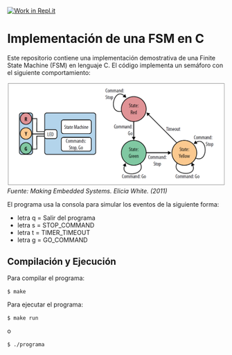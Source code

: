 [![Work in Repl.it](https://classroom.github.com/assets/work-in-replit-14baed9a392b3a25080506f3b7b6d57f295ec2978f6f33ec97e36a161684cbe9.svg)](https://classroom.github.com/online_ide?assignment_repo_id=2888572&assignment_repo_type=AssignmentRepo)
# Implementación de una FSM en C
Este repositorio contiene una implementación demostrativa de una Finite State Machine (FSM) en lenguaje C. El código implementa un semáforo con el siguiente comportamiento:

![FSM Semáforo](fsm.PNG)
*Fuente: Making Embedded Systems. Elicia White. (2011)*

El programa usa la consola para simular los eventos de la siguiente forma:

* letra q = Salir del programa
* letra s = STOP_COMMAND
* letra t = TIMER_TIMEOUT
* letra g = GO_COMMAND

## Compilación y Ejecución
Para compilar el programa:
```
$ make
```
Para ejecutar el programa:
```
$ make run
```
o
```
$ ./programa
```
